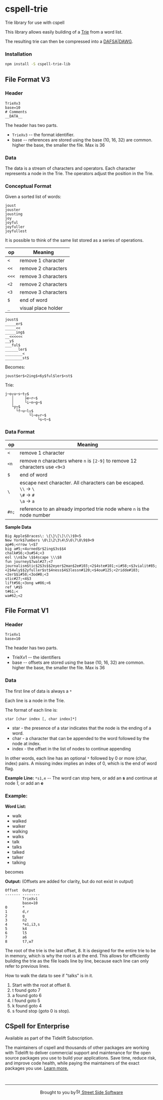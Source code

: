 # cspell-trie

Trie library for use with cspell

This library allows easily building of a [Trie](https://en.wikipedia.org/wiki/Trie)
from a word list.

The resulting trie can then be compressed into a
[DAFSA|DAWG](https://en.wikipedia.org/wiki/Deterministic_acyclic_finite_state_automaton).

### Installation

```sh
npm install -S cspell-trie-lib
```

## File Format V3

### Header

```
TrieXv3
base=10
# Comments
__DATA__
```

The header has two parts.

- `TrieXv3` -- the format identifier.
- base -- references are stored using the base (10, 16, 32) are common.
  higher the base, the smaller the file. Max is 36

### Data

The data is a stream of characters and operators. Each character represents a node in the Trie. The operators adjust the position in the Trie.

### Conceptual Format

Given a sorted list of words:

```text
joust
jouster
jousting
joy
joyful
joyfuller
joyfullest
```

It is possible to think of the same list stored as a series of operations.

| op    | Meaning             |
| ----- | ------------------- |
| `<`   | remove 1 character  |
| `<<`  | remove 2 characters |
| `<<<` | remove 3 characters |
| `<2`  | remove 2 characters |
| `<3`  | remove 3 characters |
| `$`   | end of word         |
| `_`   | visual place holder |

```text
joust$
_____er$
_____<<
_____ing$
__<<<<<<
__y$
___ful$
______ler$
________<
________st$
```

Becomes:

```text
joust$er$<2ing$<6y$ful$ler$<st$
```

Trie:

```text
j─o┬u─s─t┬$
   │     ├e─r─$
   │     └i─n─g─$
   └y┬$
     └f─u─l┬$
           └l─e┬r─$
               └s─t─$
```

### Data Format

| op    | Meaning                                                                                                   |
| ----- | --------------------------------------------------------------------------------------------------------- |
| `<`   | remove 1 character                                                                                        |
| `<n`  | remove n characters where `n` is `[2-9]` to remove 12 characters use `<9<3`                               |
| `$`   | end of word                                                                                               |
| `\`   | escape next character. All characters can be escaped. <br/> `\\` -> `\` <br/>`\#` -> `#` <br/>`\a` -> `a` |
| `#n;` | reference to an already imported trie node where `n` is the node number                                   |

**Sample Data**

<!--- cspell:disable --->

```text
Big Apple$8races\: \{\}\[\]\(\)$9<5
New York$7umbers \0\1\2\3\4\5\6\7\8\9$9<9
ap#6;<rrow \<$7
big a#5;<4urned$r$2ing$3s$$4
chalk#56;<3u#54;<3
eol \\n$3w \$$4scape \\\$8
fun journey$7wal#27;<7
journalism$tic$2$3s$$2eyer$2man$2e#103;<2$4ste#101;<i#58;<$3vialit#85;<2$4wly$$2yfuller$st$4ness$4$3lessn#120;<$4ou#125;<2ridde#103;<2er$$i#58;<3od#8;<3
stic#27;<4$3
lift#56;<3ong w#86;<6
ref \#$5
t#61;<
wa#62;<2
```

<!--- cspell:enable --->

## File Format V1

### Header

```
TrieXv1
base=10
```

The header has two parts.

- TrieXv1 -- the identifiers
- base -- offsets are stored using the base (10, 16, 32) are common.
  higher the base, the smaller the file. Max is 36

### Data

The first line of data is always a `*`

Each line is a node in the Trie.

The format of each line is:

`star [char index [, char index]*]`

- star - the presence of a star indicates that the node is the ending of a word.
- char - a character that can be appended to the word followed by the node at index.
- index - the offset in the list of nodes to continue appending

In other words, each line has an optional `*` followed by 0 or more (char, index) pairs.
A missing index implies an index of 0, which is the end of word flag.

**Example Line:** `*s1,e` -- The word can stop here, or add an **s** and continue at node _1_, or add an **e**

### Example:

**Word List:**

- walk
- walked
- walker
- walking
- walks
- talk
- talks
- talked
- talker
- talking

becomes

**Output:** (Offsets are added for clarity, but do not exist in output)

```text
Offset  Output
------- --------
        TrieXv1
        base=10
0       *
1       d,r
2       g
3       n2
4       *e1,i3,s
5       k4
6       l5
7       a6
8       t7,w7
```

The root of the trie is the last offset, 8.
It is designed for the entire trie to be in memory, which is why the root is at the end.
This allows for efficiently building the trie as the file loads line by line, because
each line can only refer to previous lines.

How to walk the data to see if "talks" is in it.

1. Start with the root at offset 8.
1. t found goto 7
1. a found goto 6
1. l found goto 5
1. k found goto 4
1. s found stop (goto 0 is stop).

<!---
    cspell:word DAFSA DAWG
-->

## CSpell for Enterprise

<!--- @@inject: ../../static/tidelift.md --->

Available as part of the Tidelift Subscription.

The maintainers of cspell and thousands of other packages are working with Tidelift to deliver commercial support and maintenance for the open source packages you use to build your applications. Save time, reduce risk, and improve code health, while paying the maintainers of the exact packages you use. [Learn more.](https://tidelift.com/subscription/pkg/npm-cspell?utm_source=npm-cspell&utm_medium=referral&utm_campaign=enterprise&utm_term=repo)

<!--- @@inject-end: ../../static/tidelift.md --->

<!--- @@inject: ../../static/footer.md --->

<br/>

---

<p align="center">Brought to you by<a href="https://streetsidesoftware.com" title="Street Side Software"><img width="16" alt="Street Side Software Logo" src="https://i.imgur.com/CyduuVY.png" /> Street Side Software</a></p>

<!--- @@inject-end: ../../static/footer.md --->
